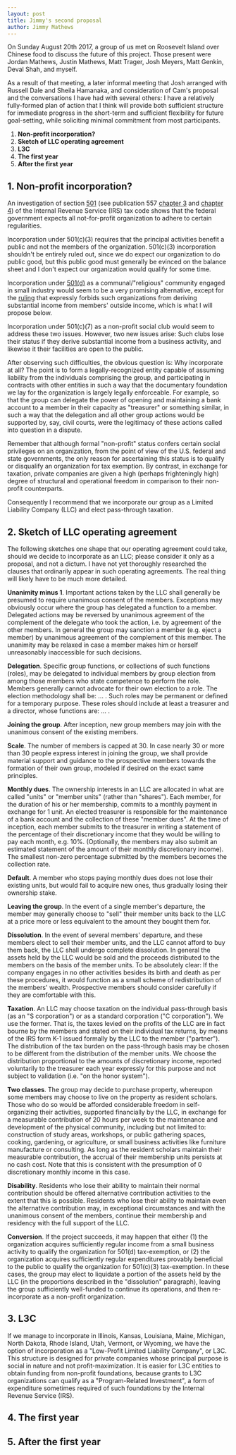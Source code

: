 ```yaml
---
layout: post
title: Jimmy's second proposal
author: Jimmy Mathews
---
```


On Sunday August 20th 2017, a group of us met on Roosevelt Island over Chinese food to discuss the future of this project. Those present were Jordan Mathews, Justin Mathews, Matt Trager, Josh Meyers, Matt Genkin, Deval Shah, and myself.

As a result of that meeting, a later informal meeting that Josh arranged with Russell Dale and Sheila Hamanaka, and consideration of Cam's proposal and the conversations I have had with several others: I have a relatively fully-formed plan of action that I think will provide both sufficient structure for immediate progress in the short-term and sufficient flexibility for future goal-setting, while soliciting minimal commitment from most participants.

  1. **Non-profit incorporation?**
  2. **Sketch of LLC operating agreement**
  3. **L3C**
  4. **The first year**
  5. **After the first year**

**1. Non-profit incorporation?**
--------------------------------

An investigation of section [501](https://www.law.cornell.edu/uscode/text/26/501) (see publication 557 [chapter 3](https://www.irs.gov/publications/p557/ch03.html) and [chapter 4](https://www.irs.gov/publications/p557/ch04.html)) of the Internal Revenue Service (IRS) tax code shows that the federal government expects all not-for-profit organization to adhere to certain regularities.

Incorporation under 501(c)(3) requires that the principal activities benefit a public and not the members of the organization. 501(c)(3) incorporation shouldn't be entirely ruled out, since we do expect our organization to do public good, but this public good must generally be evinced on the balance sheet and I don't expect our organization would qualify for some time.

Incorporation under [501(d)](https://www.irs.gov/irm/part4/irm_04-076-029.html) as a communal/"religious" community engaged in small industry would seem to be a very promising alternative, except for the [ruling](https://www.irs.gov/pub/irs-tege/rr78-100.pdf) that expressly forbids such organizations from deriving substantial income from members' outside income, which is what I will propose below.

Incorporation under 501(c)(7) as a non-profit social club would seem to address these two issues. However, two new issues arise: Such clubs lose their status if they derive substantial income from a business activity, and likewise it their facilities are open to the public.

After observing such difficulties, the obvious question is: Why incorporate at all? The point is to form a legally-recognized entity capable of assuming liability from the individuals comprising the group, and participating in contracts with other entities in such a way that the documentary foundation we lay for the organization is largely legally enforceable. For example, so that the group can delegate the power of opening and maintaining a bank account to a member in their capacity as "treasurer" or something similar, in such a way that the delegation and all other group actions would be supported by, say, civil courts, were the legitimacy of these actions called into question  in a dispute.

Remember that although formal "non-profit" status confers certain social privileges on an organization, from the point of view of the U.S. federal and state governments, the only reason for ascertaining this status is to qualify or disqualify an organization for tax exemption. By contrast, in exchange for taxation, private companies are given a high (perhaps frighteningly high) degree of structural and operational freedom in comparison to their non-profit counterparts.

Consequently I recommend that we incorporate our group as a Limited Liability Company (LLC) and elect pass-through taxation. 

**2. Sketch of LLC operating agreement**
-------------------------------------

The following sketches one shape that our operating agreement could take, should we decide to incorporate as an LLC; please consider it only as a proposal, and not a dictum. I have not yet thoroughly researched the clauses that ordinarily appear in such operating agreements. The real thing will likely have to be much more detailed.

**Unanimity minus 1**. Important actions taken by the LLC shall generally be presumed to require unanimous consent of the members. Exceptions may obviously occur where the group has delegated a function to a member. Delegated actions may be reversed by unanimous agreement of the complement of the delegate who took the action, i.e. by agreement of the other members. In general the group may sanction a member (e.g. eject a member) by unanimous agreement of the complement of this member. The unanimity may be relaxed in case a member makes him or herself unreasonably inaccessible for such decisions.

**Delegation**. Specific group functions, or collections of such functions (roles), may be delegated to individual members by group election from among those members who state competence to perform the role. Members generally cannot advocate for their own election to a role. The election methodology shall be: ... . Such roles may be permanent or defined for a temporary purpose. These roles should include at least a treasurer and a director, whose functions are: ... .

**Joining the group**. After inception, new group members may join with the unanimous consent of the existing members.

**Scale**. The number of members is capped at 30. In case nearly 30 or more than 30 people express interest in joining the group, we shall provide material support and guidance to the prospective members towards the formation of their own group, modeled if desired on the exact same principles.

**Monthly dues**. The ownership interests in an LLC are allocated in what are called "units" or "member units" (rather than "shares"). Each member, for the duration of his or her membership, commits to a monthly payment in exchange for 1 unit. An elected treasurer is responsible for the maintenance of a bank account and the collection of these "member dues". At the time of inception, each member submits to the treasurer in writing a statement of the percentage of their discretionary income that they would be willing to pay each month, e.g. 10%. (Optionally, the members may also submit an estimated statement of the amount of their monthly discretionary income). The smallest non-zero percentage submitted by the members becomes the collection rate.

**Default**. A member who stops paying monthly dues does not lose their existing units, but would fail to acquire new ones, thus gradually losing their ownership stake.

**Leaving the group**. In the event of a single member's departure, the member may generally choose to "sell" their member units back to the LLC at a price more or less equivalent to the amount they bought them for.

**Dissolution**. In the event of several members' departure, and these members elect to sell their member units, and the LLC cannot afford to buy them back, the LLC shall undergo complete dissolution. In general the assets held by the LLC would be sold and the proceeds distributed to the members on the basis of the member units. To be absolutely clear: If the company engages in no other activities besides its birth and death as per these procedures, it would function as a small scheme of redistribution of the members' wealth. Prospective members should consider carefully if they are comfortable with this.

**Taxation**. An LLC may choose taxation on the individual pass-through basis (as an "S corporation") or as a standard corporation ("C corporation"). We use the former. That is, the taxes levied on the profits of the LLC are in fact bourne by the members and stated on their individual tax returns, by means of the IRS form K-1 issued formally by the LLC to the member ("partner"). The distribution of the tax burden on the pass-through basis may be chosen to be different from the distribution of the member units. We choose the distribution proportional to the amounts of discretionary income, reported voluntarily to the treasurer each year expressly for this purpose and not subject to validation (i.e. "on the honor system").

**Two classes**. The group may decide to purchase property, whereupon some members may choose to live on the property as resident scholars. Those who do so would be afforded considerable freedom in self-organizing their activities, supported financially by the LLC, in exchange for a measurable contribution of 20 hours per week to the maintenance and development of the physical community, including but not limited to: construction of study areas, workshops, or public gathering spaces, cooking, gardening, or agriculture, or small business activities like furniture manufacture or consulting. As long as the resident scholars maintain their measurable contribution, the accrual of their membership units persists at no cash cost. Note that this is consistent with the presumption of 0 discretionary monthly income in this case.

**Disability**. Residents who lose their ability to maintain their normal contribution should be offered alternative contribution activities to the extent that this is possible. Residents who lose their ability to maintain even the alternative contribution may, in exceptional circumstances and with the unanimous consent of the members, continue their membership and residency with the full support of the LLC.

**Conversion**. If the project succeeds, it may happen that either (1) the organization acquires sufficiently regular income from a small business activity to qualify the organization for 501(d) tax-exemption, or (2) the organization acquires sufficiently regular expenditures provably beneficial to the public to qualify the organization for 501(c)(3) tax-exemption. In these cases, the group may elect to liquidate a portion of the assets held by the LLC (in the proportions described in the "dissolution" paragraph), leaving the group sufficiently well-funded to continue its operations, and then re-incorporate as a non-profit organization.

**3. L3C**
----------

If we manage to incorporate in Illinois, Kansas, Louisiana, Maine, Michigan, North Dakota, Rhode Island, Utah, Vermont, or Wyoming, we have the option of incorporation as a "Low-Profit Limited Liability Company", or L3C. This structure is designed for private companies whose principal purpose is social in nature and not profit-maximization. It is easier for L3C entities to obtain funding from non-profit foundations, because grants to L3C organizations can qualify as a "Program-Related Investment", a form of expenditure sometimes required of such foundations by the Internal Revenue Service (IRS).


**4. The first year**
---------------------

**5. After the first year**
---------------------------


